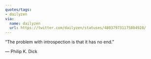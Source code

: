 ```yaml
---
quotes/tags:
- dailyzen
via:
  name: dailyzen
  url: https://twitter.com/dailyzen/statuses/480379731175804928/
---
```


“The problem with introspection is that it has no end.” 

― Philip K. Dick